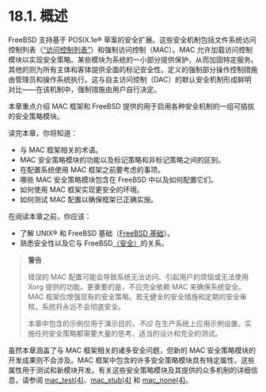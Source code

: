 # 18.1. 概述

FreeBSD 支持基于 POSIX.1e® 草案的安全扩展。这些安全机制包括文件系统访问控制列表（[“访问控制列表”](https://docs.freebsd.org/en/books/handbook/security/index.html#fs-acl)）和强制访问控制（MAC）。MAC 允许加载访问控制模块以实现安全策略。某些模块为系统的一小部分提供保护，从而加固特定服务。其他的则为所有主体和客体提供全面的标记安全性。定义的强制部分操作控制措施由管理员和操作系统执行。这与自主访问控制（DAC）的默认安全机制形成鲜明对比——在该机制中，强制措施由用户自行决定。

本章重点介绍 MAC 框架和 FreeBSD 提供的用于启用各种安全机制的一组可插拔的安全策略模块。

读完本章，你将知道：

- 与 MAC 框架相关的术语。
- MAC 安全策略模块的功能以及标记策略和非标记策略之间的区别。
- 在配置系统使用 MAC 框架之前要考虑的事项。
- 哪些 MAC 安全策略模块包含在 FreeBSD 中以及如何配置它们。
- 如何使用 MAC 框架实现更安全的环境。
- 如何测试 MAC 配置以确保框架已正确实施。

在阅读本章之前，你应该：

- 了解 UNIX® 和 FreeBSD 基础（[FreeBSD 基础](https://docs.freebsd.org/en/books/handbook/basics/index.html#basics)）。
- 熟悉安全性以及它与 FreeBSD[（安全）](https://docs.freebsd.org/en/books/handbook/security/index.html#security)的关系。

> **警告**
>
> 错误的 MAC 配置可能会导致系统无法访问、引起用户的烦恼或无法使用 Xorg 提供的功能。更重要的是，不应完全依赖 MAC 来确保系统安全。MAC 框架仅增强现有的安全策略。若无健全的安全措施和定期的安全审核，系统将永远不会彻底安全。
>
> 本章中包含的示例仅用于演示目的，_不应_ 在生产系统上应用示例设置。实施任何安全策略都需要大量的思考、适当的设计和完全的测试。

虽然本章涵盖了与 MAC 框架相关的诸多安全问题，但新的 MAC 安全策略模块的开发成果则不会涉及。MAC 框架中包含的许多安全策略模块具有特定属性，这些属性用于测试和新模块开发。有关这些安全策略模块及其提供的众多机制的详细信息，请参阅 [mac_test(4)](https://www.freebsd.org/cgi/man.cgi?query=mac_stub&sektion=4&format=html)、[mac_stub(4)](https://www.freebsd.org/cgi/man.cgi?query=mac_stub&sektion=4&format=html) 和 [mac_none(4)](https://www.freebsd.org/cgi/man.cgi?query=mac_none&sektion=4&format=html)。